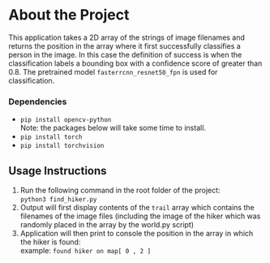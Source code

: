 # About the Project
This application takes a 2D array of the strings of image filenames and returns the position in the array where it first successfully classifies a person in the image. In this case the definition of success is when the classification labels a bounding box with a confidence score of greater than 0.8. The pretrained model `fasterrcnn_resnet50_fpn` is used for classification.

### Dependencies
- `pip install opencv-python`\
Note: the packages below will take some time to install.
- `pip install torch`
- `pip install torchvision`

## Usage Instructions
1. Run the following command in the root folder of the project:\
`python3 find_hiker.py`
2. Output will first display contents of the `trail` array which contains the filenames of the image files (including the image of the hiker which was randomly placed in the array by the world.py script)
3. Application will then print to console the position in the array in which the hiker is found:\
example: `found hiker on map[ 0 , 2 ]`